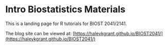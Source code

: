# Intro Biostatistics Materials

This is a landing page for R tutorials for BIOST 2041/2141. 

The blog site can be viewed at: [https://haleykgrant.github.io/BIOST2041/](https://haleykgrant.github.io/BIOST2041/)
